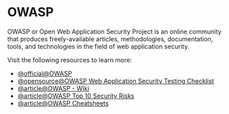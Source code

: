 # OWASP

OWASP or Open Web Application Security Project is an online community that produces freely-available articles, methodologies, documentation, tools, and technologies in the field of web application security.

Visit the following resources to learn more:

- [@official@OWASP](https://owasp.org/)
- [@opensource@OWASP Web Application Security Testing Checklist](https://github.com/0xRadi/OWASP-Web-Checklist)
- [@article@OWASP - Wiki](https://en.wikipedia.org/wiki/OWASP)
- [@article@OWASP Top 10 Security Risks](https://sucuri.net/guides/owasp-top-10-security-vulnerabilities-2021/)
- [@article@OWASP Cheatsheets](https://cheatsheetseries.owasp.org/cheatsheets/AJAX_Security_Cheat_Sheet.html)